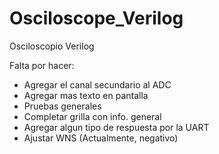 # Osciloscope_Verilog
Osciloscopio Verilog  

Falta por hacer:  

* Agregar el canal secundario al ADC
* Agregar mas texto en pantalla
* Pruebas generales
* Completar grilla con info. general
* Agregar algun tipo de respuesta por la UART
* Ajustar WNS (Actualmente, negativo)